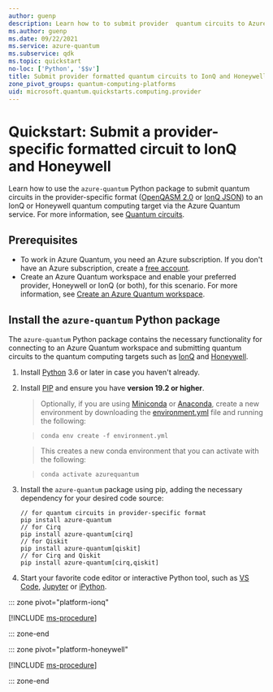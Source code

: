 ```yaml
---
author: guenp
description: Learn how to to submit provider  quantum circuits to Azure Quantum.
ms.author: guenp
ms.date: 09/22/2021
ms.service: azure-quantum
ms.subservice: qdk
ms.topic: quickstart
no-loc: ['Python', '$$v']
title: Submit provider formatted quantum circuits to IonQ and Honeywell
zone_pivot_groups: quantum-computing-platforms
uid: microsoft.quantum.quickstarts.computing.provider
--- 
```


# Quickstart: Submit a provider-specific formatted circuit to IonQ and Honeywell

Learn how to use the `azure-quantum` Python package to submit quantum circuits in the provider-specific format ([OpenQASM 2.0](https://github.com/Qiskit/openqasm/tree/OpenQASM2.x) or [IonQ JSON](https://docs.ionq.com/#tag/quantum_programs)) to an IonQ or Honeywell quantum computing target via the Azure Quantum service. For more information, see [Quantum circuits](xref:microsoft.quantum.concepts.circuits).

## Prerequisites

- To work in Azure Quantum, you need an Azure subscription. If you don't have an Azure subscription, create a [free account](https://azure.microsoft.com/free/).
- Create an Azure Quantum workspace and enable your preferred provider, Honeywell or IonQ (or both), for this scenario. For more information, see [Create an Azure Quantum workspace](xref:microsoft.quantum.how-to.workspace).

## Install the `azure-quantum` Python package

The `azure-quantum` Python package contains the necessary functionality for connecting to an Azure Quantum workspace and submitting quantum circuits to the quantum computing targets such as [IonQ](xref:microsoft.quantum.providers.ionq) and [Honeywell](xref:microsoft.quantum.providers.honeywell).

1. Install [Python](https://www.python.org/downloads/) 3.6 or later in case you haven't already.
1. Install [PIP](https://pip.pypa.io/en/stable/) and ensure you have **version 19.2 or higher**.
    > Optionally, if you are using [Miniconda](https://docs.conda.io/en/latest/miniconda.html) or [Anaconda](https://www.anaconda.com/products/individual#Downloads), create a new environment by downloading the [environment.yml](https://github.com/microsoft/qdk-python/blob/main/azure-quantum/environment.yml) file and running the following:

    >```shell
    >conda env create -f environment.yml
    >```

    > This creates a new conda environment that you can activate with the following:

    >```shell
    >conda activate azurequantum
    >```

1. Install the `azure-quantum` package using pip, adding the necessary dependency for your desired code source:

    ```shell
    // for quantum circuits in provider-specific format
    pip install azure-quantum
    // for Cirq
    pip install azure-quantum[cirq]
    // for Qiskit
    pip install azure-quantum[qiskit]
    // for Cirq and Qiskit
    pip install azure-quantum[cirq,qiskit]
    ```

1. Start your favorite code editor or interactive Python tool, such as [VS Code](https://code.visualstudio.com/docs/python/jupyter-support-py), [Jupyter](https://jupyter.readthedocs.io/en/latest/content-quickstart.html) or [iPython](https://ipython.readthedocs.io/en/stable/interactive/tutorial.html).


::: zone pivot="platform-ionq"

[!INCLUDE [ms-procedure](includes/quickstart-provider-include-ionq.md)]

::: zone-end

::: zone pivot="platform-honeywell"

[!INCLUDE [ms-procedure](includes/quickstart-provider-include-honeywell.md)]

::: zone-end


